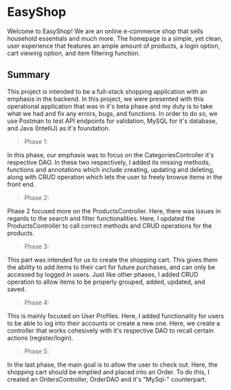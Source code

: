 # EasyShop

Welcome to EasyShop! We are an online e-commerce shop that sells household essentials and much more. The homepage is a simple, yet clean, user experience that features an ample amount of products, a login option, cart viewing option, and item filtering function.

## Summary
This project is intended to be a full-stack shopping application with an emphasis in the backend. In this project, we were presented with this operational application that was in it's beta phase and my duty is to take what we had and fix any errors, bugs, and functions. In order to do so, we use Postman to test API endpoints for validation, MySQL for it's database, and Java (IntelliJ) as it's foundation.


> Phase 1:

In this phase, our emphasis was to focus on the CategoriesController it's respective DAO. In these two respectively, I added its missing methods, functions and annotations which include creating, updating and deleting, along with CRUD operation which lets the user to freely browse items in the front end.

> Phase 2:

Phase 2 focused more on the ProductsController. Here, there was issues in regards to the search and filter functionalities. Here, I updated the ProductsController to call correct methods and CRUD operations for the products.

> Phase 3:

This part was intended for us to create the shopping cart. This gives them the ability to add items to their cart for future purchases, and can only be accessed by logged in users. Just like other phases, I added CRUD operation to allow items to be properly grouped, added, updated, and saved.

> Phase 4:

This is mainly focused on User Profiles. Here, I added functionality for users to be able to log into their accounts or create a new one. Here, we create a controller that works cohesively with it's respective DAO to recall certain actions (register/login).

> Phase 5:

In the last phase, the main goal is to allow the user to check out. Here, the shopping cart should be emptied and placed into an Order. To do this, I created an OrdersController, OrderDAO and it's "MySql-" counterpart. 
